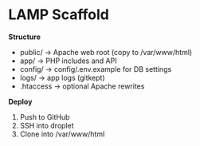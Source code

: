 # LAMP Scaffold

**Structure**
- public/        → Apache web root (copy to /var/www/html)
- app/           → PHP includes and API
- config/        → config/.env.example for DB settings
- logs/          → app logs (gitkept)
- .htaccess      → optional Apache rewrites

**Deploy**
1. Push to GitHub
2. SSH into droplet
3. Clone into /var/www/html
